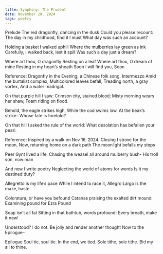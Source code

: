 ```yaml
---
title: Symphony: The Prudent
date: November 29, 2024
tags: poetry
---
```

Prelude 
The red dragonfly, dancing in the dusk 
Could you please recount:
The day in my childhood, find it I must
What day was such an account?

Holding a basket I walked uphill
Where the mulberries lay green as ink
Carefully, I walked back, lest it spill
Was such a day just a dream? 

Where art thou, O dragonfly
Resting on a leaf
Where art thou, O dream of mine
Resting in my heart’s sheath
Soon I will find you,
Soon

Reference: Dragonfly in the Evening, a Chinese folk song.
Intermezzo
Amid the burtalist complex,
Multicolored leaves befall; 
Treading north, a gray vortex,
And a water madrigal. 

On that purple hill I saw:
Crimson city, stained blood;
Misty morning wears her shaw,
Foam riding on flood. 

Behold, the eagle strikes high,
While the cod swims low.
At the beak’s strike–
Whose fate is foretold? 

On that hill I asked the rule of the world:
What desolation has befallen your pearl. 

Reference: Inspired by a walk on Nov 16, 2024. 
Closing 
I strove for the moon, 
Now, returning home on a dark path
The moonlight befalls my steps

Peer Gynt lived a life,
Chasing the weasel all around mulberry bush-
His troll son, now man

And now I write poetry
Neglecting the world of atoms for words 
Is it my destined duty?

Allegretto is my life’s pace 
While I intend to race it, Allegro
Largo is the maze, haste. 

Coloratura, or have you befound
Catanas praising the exalted dirt mound
Examining pound for Ezra Pound

Soap isn’t all fat
Sitting in that bathtub, words profound:
Every breath, make it new!

Understood? I do not. 
Be jolly and render another thought
Now to the Epilogue–

Epilogue
Soul tie, soul tie.
In the end, we tied.
Sole tithe, sole tithe.
Bid my all to thine. 
